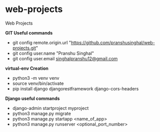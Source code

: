# web-projects
Web Projects

**GIT Useful commands**
- git config remote.origin.url "https://github.com/pranshusinghal/web-projects.git"
- git config user.name "Pranshu Singhal"
- git config user.email singhalpranshu12@gmail.com

**virtual-env Creation**
- python3 -m venv venv
- source venv/bin/activate
- pip install django djangorestframework django-cors-headers

**Django useful commands**
- django-admin startproject myproject
- python3 manage.py migrate
- python3 manage.py startapp <name_of_app>
- python3 manage.py runserver <optional_port_number>
